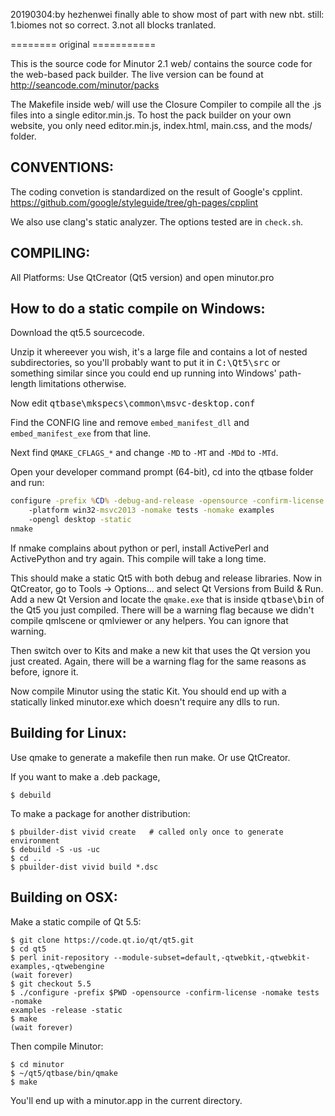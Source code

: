 
20190304:by hezhenwei
finally able to show most of part with new nbt.
still:
1.biomes not so correct.
3.not all blocks tranlated.

======== original ===========


This is the source code for Minutor 2.1
web/ contains the source code for the web-based pack builder.  The live version
can be found at http://seancode.com/minutor/packs

The Makefile inside web/ will use the Closure Compiler to compile all the .js files
into a single editor.min.js.  To host the pack builder on your own website, you
only need editor.min.js, index.html, main.css, and the mods/ folder.

CONVENTIONS:
------------

The coding convetion is standardized on the result of Google's cpplint.
https://github.com/google/styleguide/tree/gh-pages/cpplint

We also use clang's static analyzer.  The options tested are in `check.sh`.


COMPILING:
---------

All Platforms:
Use QtCreator (Qt5 version) and open minutor.pro


How to do a static compile on Windows:
-------------------------------------

Download the qt5.5 sourcecode.

Unzip it whereever you wish, it's a large file and contains a lot of nested
subdirectories, so you'll probably want to put it in <samp>C:\Qt5\src</samp> or
something similar since you could end up running into Windows' path-length
limitations otherwise.

Now edit <samp>qtbase\mkspecs\common\msvc-desktop.conf</samp>

Find the CONFIG line and remove `embed_manifest_dll` and `embed_manifest_exe`
from that line.

Next find `QMAKE_CFLAGS_*` and change `-MD` to `-MT` and `-MDd` to `-MTd`.

Open your developer command prompt (64-bit), cd into the qtbase folder and
run:

```bat
configure -prefix %CD% -debug-and-release -opensource -confirm-license
	-platform win32-msvc2013 -nomake tests -nomake examples
	-opengl desktop -static
nmake
```

If nmake complains about python or perl, install ActivePerl and ActivePython and
try again.  This compile will take a long time.

This should make a static Qt5 with both debug and release libraries.  Now in
QtCreator, go to Tools → Options... and select Qt Versions from Build & Run.
Add a new Qt Version and locate the `qmake.exe` that is inside
<samp>qtbase\bin</samp> of the Qt5 you just compiled.
There will be a warning flag because we didn't compile qmlscene or qmlviewer
or any helpers.  You can ignore that warning.

Then switch over to Kits and make a new kit that uses the Qt version you just
created.  Again, there will be a warning flag for the same reasons as before,
ignore it.

Now compile Minutor using the static Kit.  You should end up with a statically
linked minutor.exe which doesn't require any dlls to run.


Building for Linux:
------------------

Use qmake to generate a makefile then run make.  Or use QtCreator.

If you want to make a .deb package,

```console
$ debuild
```

To make a package for another distribution:

```console
$ pbuilder-dist vivid create   # called only once to generate environment
$ debuild -S -us -uc
$ cd ..
$ pbuilder-dist vivid build *.dsc
```


Building on OSX:
----------------

Make a static compile of Qt 5.5:


```console
$ git clone https://code.qt.io/qt/qt5.git
$ cd qt5
$ perl init-repository --module-subset=default,-qtwebkit,-qtwebkit-examples,-qtwebengine
(wait forever)
$ git checkout 5.5
$ ./configure -prefix $PWD -opensource -confirm-license -nomake tests -nomake
examples -release -static
$ make
(wait forever)
```

Then compile Minutor:

```console
$ cd minutor
$ ~/qt5/qtbase/bin/qmake
$ make
```

You'll end up with a minutor.app in the current directory.
